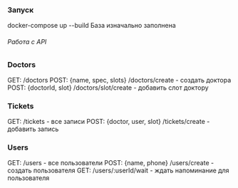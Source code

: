 ### Запуск

docker-compose up --build
База изначально заполнена

###### Работа с API

### Doctors

GET: /doctors
POST: {name, spec, slots} /doctors/create - создать доктора
POST: {doctorId, slot} /doctors/slot/create - добавить слот доктору

### Tickets

GET: /tickets - все записи
POST: {doctor, user, slot} /tickets/create - добавить запись

### Users

GET: /users - все пользователи
POST: {name, phone} /users/create - создать пользователя
GET: /users/:userId/wait - ждать напоминание для пользователя
